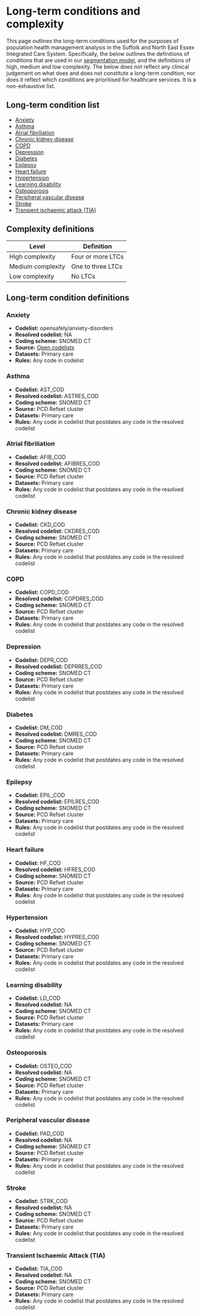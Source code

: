 # Long-term conditions and complexity

This page outlines the long-term conditions used for the purposes of population health management analysis in the Suffolk and North East Essex Integrated Care System. Specifically, the below outlines the definitions of conditions that are used in our [segmentation model](segmentation.md), and the definitions of high, medium and low complexity. The below does not reflect any clinical judgement on what does and does not constitute a long-term condition, nor does it reflect which conditions are prioritised for healthcare services. It is a non-exhaustive list.

## Long-term condition list

- [Anxiety](#anxiety)
- [Asthma](#asthma)
- [Atrial fibriliation](#atrial-fibriliation)
- [Chronic kidney disease](#chronic-kidney-disease)
- [COPD](#copd)
- [Depression](#depression)
- [Diabetes](#diabetes)
- [Epilepsy](#epilepsy)
- [Heart failure](#heart-failure)
- [Hypertension](#hypertension)
- [Learning disability](#learning-disability)
- [Osteoporosis](#osteoporosis)
- [Peripheral vascular disease](#peripheral-vascular-disease)
- [Stroke](#stroke)
- [Transient ischaemic attack (TIA)](#transient-ischaemic-attack-tia)

## Complexity definitions

|Level|Definition|
|-|-|
|High complexity|Four or more LTCs|
|Medium complexity|One to three LTCs|
|Low complexity|No LTCs|

## Long-term condition definitions

### Anxiety

- **Codelist:** opensafely/anxiety-disorders
- **Resolved codelist:** NA
- **Coding scheme:** SNOMED CT
- **Source:** [Open codelists](https://www.opencodelists.org/codelist/opensafely/anxiety-disorders/6aef605a/)
- **Datasets:** Primary care
- **Rules:** Any code in codelist

### Asthma

- **Codelist:** AST_COD
- **Resolved codelist:** ASTRES_COD
- **Coding scheme:** SNOMED CT
- **Source:** PCD Refset cluster
- **Datasets:** Primary care
- **Rules:** Any code in codelist that postdates any code in the resolved codelist

### Atrial fibriliation

- **Codelist:** AFIB_COD
- **Resolved codelist:** AFIBRES_COD
- **Coding scheme:** SNOMED CT
- **Source:** PCD Refset cluster
- **Datasets:** Primary care
- **Rules:** Any code in codelist that postdates any code in the resolved codelist

### Chronic kidney disease

- **Codelist:** CKD_COD
- **Resolved codelist:** CKDRES_COD
- **Coding scheme:** SNOMED CT
- **Source:** PCD Refset cluster
- **Datasets:** Primary care
- **Rules:** Any code in codelist that postdates any code in the resolved codelist

### COPD

- **Codelist:** COPD_COD
- **Resolved codelist:** COPDRES_COD
- **Coding scheme:** SNOMED CT
- **Source:** PCD Refset cluster
- **Datasets:** Primary care
- **Rules:** Any code in codelist that postdates any code in the resolved codelist

### Depression

- **Codelist:** DEPR_COD
- **Resolved codelist:** DEPRRES_COD
- **Coding scheme:** SNOMED CT
- **Source:** PCD Refset cluster
- **Datasets:** Primary care
- **Rules:** Any code in codelist that postdates any code in the resolved codelist

### Diabetes

- **Codelist:** DM_COD
- **Resolved codelist:** DMRES_COD
- **Coding scheme:** SNOMED CT
- **Source:** PCD Refset cluster
- **Datasets:** Primary care
- **Rules:** Any code in codelist that postdates any code in the resolved codelist

### Epilepsy

- **Codelist:** EPIL_COD
- **Resolved codelist:** EPILRES_COD
- **Coding scheme:** SNOMED CT
- **Source:** PCD Refset cluster
- **Datasets:** Primary care
- **Rules:** Any code in codelist that postdates any code in the resolved codelist

### Heart failure

- **Codelist:** HF_COD
- **Resolved codelist:** HFRES_COD
- **Coding scheme:** SNOMED CT
- **Source:** PCD Refset cluster
- **Datasets:** Primary care
- **Rules:** Any code in codelist that postdates any code in the resolved codelist

### Hypertension

- **Codelist:** HYP_COD
- **Resolved codelist:** HYPRES_COD
- **Coding scheme:** SNOMED CT
- **Source:** PCD Refset cluster
- **Datasets:** Primary care
- **Rules:** Any code in codelist that postdates any code in the resolved codelist

### Learning disability

- **Codelist:** LD_COD
- **Resolved codelist:** NA
- **Coding scheme:** SNOMED CT
- **Source:** PCD Refset cluster
- **Datasets:** Primary care
- **Rules:** Any code in codelist that postdates any code in the resolved codelist

### Osteoporosis

- **Codelist:** OSTEO_COD
- **Resolved codelist:** NA
- **Coding scheme:** SNOMED CT
- **Source:** PCD Refset cluster
- **Datasets:** Primary care
- **Rules:** Any code in codelist that postdates any code in the resolved codelist

### Peripheral vascular disease

- **Codelist:** PAD_COD
- **Resolved codelist:** NA
- **Coding scheme:** SNOMED CT
- **Source:** PCD Refset cluster
- **Datasets:** Primary care
- **Rules:** Any code in codelist that postdates any code in the resolved codelist

### Stroke

- **Codelist:** STRK_COD
- **Resolved codelist:** NA
- **Coding scheme:** SNOMED CT
- **Source:** PCD Refset cluster
- **Datasets:** Primary care
- **Rules:** Any code in codelist that postdates any code in the resolved codelist

### Transient Ischaemic Attack (TIA)

- **Codelist:** TIA_COD
- **Resolved codelist:** NA
- **Coding scheme:** SNOMED CT
- **Source:** PCD Refset cluster
- **Datasets:** Primary care
- **Rules:** Any code in codelist that postdates any code in the resolved codelist